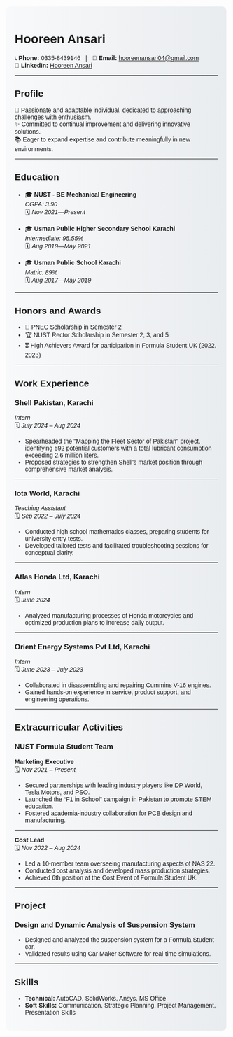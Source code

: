 <div style="background: linear-gradient(to right, #f8f9fa, #e9ecef); padding: 20px; border-radius: 10px; font-family: Arial, sans-serif;">

# **Hooreen Ansari**

📞 **Phone:** 0335-8439146 &nbsp;&nbsp;|&nbsp;&nbsp; 📧 **Email:** hooreenansari04@gmail.com  
🔗 **LinkedIn:** [Hooreen Ansari](https://www.linkedin.com/in/hooreenansari/)

---

## **Profile**

🎯 Passionate and adaptable individual, dedicated to approaching challenges with enthusiasm.  
✨ Committed to continual improvement and delivering innovative solutions.  
📚 Eager to expand expertise and contribute meaningfully in new environments.

---

## **Education**

- 🎓 **NUST - BE Mechanical Engineering**  
  _CGPA: 3.90_  
  🗓️ _Nov 2021—Present_

- 🎓 **Usman Public Higher Secondary School Karachi**  
  _Intermediate: 95.55%_  
  🗓️ _Aug 2019—May 2021_

- 🎓 **Usman Public School Karachi**  
  _Matric: 89%_  
  🗓️ _Aug 2017—May 2019_

---

## **Honors and Awards**

- 🏅 PNEC Scholarship in Semester 2  
- 🏆 NUST Rector Scholarship in Semester 2, 3, and 5  
- 🎖️ High Achievers Award for participation in Formula Student UK (2022, 2023)

---

## **Work Experience**

### **Shell Pakistan, Karachi**  
_Intern_  
🗓️ _July 2024 – Aug 2024_

- Spearheaded the "Mapping the Fleet Sector of Pakistan" project, identifying 592 potential customers with a total lubricant consumption exceeding 2.6 million liters.  
- Proposed strategies to strengthen Shell's market position through comprehensive market analysis.

---

### **Iota World, Karachi**  
_Teaching Assistant_  
🗓️ _Sep 2022 – July 2024_

- Conducted high school mathematics classes, preparing students for university entry tests.  
- Developed tailored tests and facilitated troubleshooting sessions for conceptual clarity.

---

### **Atlas Honda Ltd, Karachi**  
_Intern_  
🗓️ _June 2024_

- Analyzed manufacturing processes of Honda motorcycles and optimized production plans to increase daily output.  

---

### **Orient Energy Systems Pvt Ltd, Karachi**  
_Intern_  
🗓️ _June 2023 – July 2023_

- Collaborated in disassembling and repairing Cummins V-16 engines.  
- Gained hands-on experience in service, product support, and engineering operations.

---

## **Extracurricular Activities**

### **NUST Formula Student Team**  
**Marketing Executive**  
🗓️ _Nov 2021 – Present_

- Secured partnerships with leading industry players like DP World, Tesla Motors, and PSO.  
- Launched the “F1 in School” campaign in Pakistan to promote STEM education.  
- Fostered academia-industry collaboration for PCB design and manufacturing.

---

**Cost Lead**  
🗓️ _Nov 2022 – Aug 2024_

- Led a 10-member team overseeing manufacturing aspects of NAS 22.  
- Conducted cost analysis and developed mass production strategies.  
- Achieved 6th position at the Cost Event of Formula Student UK.

---

## **Project**

### **Design and Dynamic Analysis of Suspension System**  
- Designed and analyzed the suspension system for a Formula Student car.  
- Validated results using Car Maker Software for real-time simulations.

---

## **Skills**

- **Technical:** AutoCAD, SolidWorks, Ansys, MS Office  
- **Soft Skills:** Communication, Strategic Planning, Project Management, Presentation Skills  

</div>
